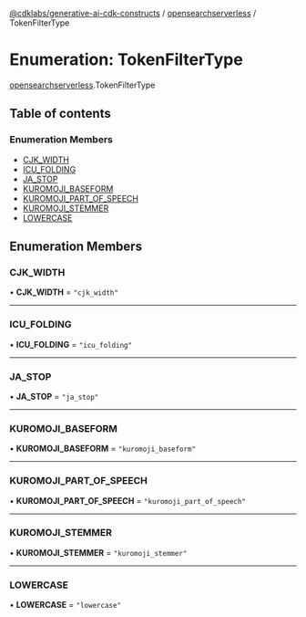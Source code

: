 [@cdklabs/generative-ai-cdk-constructs](../README.md) / [opensearchserverless](../modules/opensearchserverless.md) / TokenFilterType

# Enumeration: TokenFilterType

[opensearchserverless](../modules/opensearchserverless.md).TokenFilterType

## Table of contents

### Enumeration Members

- [CJK\_WIDTH](opensearchserverless.TokenFilterType.md#cjk_width)
- [ICU\_FOLDING](opensearchserverless.TokenFilterType.md#icu_folding)
- [JA\_STOP](opensearchserverless.TokenFilterType.md#ja_stop)
- [KUROMOJI\_BASEFORM](opensearchserverless.TokenFilterType.md#kuromoji_baseform)
- [KUROMOJI\_PART\_OF\_SPEECH](opensearchserverless.TokenFilterType.md#kuromoji_part_of_speech)
- [KUROMOJI\_STEMMER](opensearchserverless.TokenFilterType.md#kuromoji_stemmer)
- [LOWERCASE](opensearchserverless.TokenFilterType.md#lowercase)

## Enumeration Members

### CJK\_WIDTH

• **CJK\_WIDTH** = ``"cjk_width"``

___

### ICU\_FOLDING

• **ICU\_FOLDING** = ``"icu_folding"``

___

### JA\_STOP

• **JA\_STOP** = ``"ja_stop"``

___

### KUROMOJI\_BASEFORM

• **KUROMOJI\_BASEFORM** = ``"kuromoji_baseform"``

___

### KUROMOJI\_PART\_OF\_SPEECH

• **KUROMOJI\_PART\_OF\_SPEECH** = ``"kuromoji_part_of_speech"``

___

### KUROMOJI\_STEMMER

• **KUROMOJI\_STEMMER** = ``"kuromoji_stemmer"``

___

### LOWERCASE

• **LOWERCASE** = ``"lowercase"``
